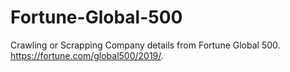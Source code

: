# Fortune-Global-500
Crawling or Scrapping Company details from Fortune Global 500. https://fortune.com/global500/2019/. 
